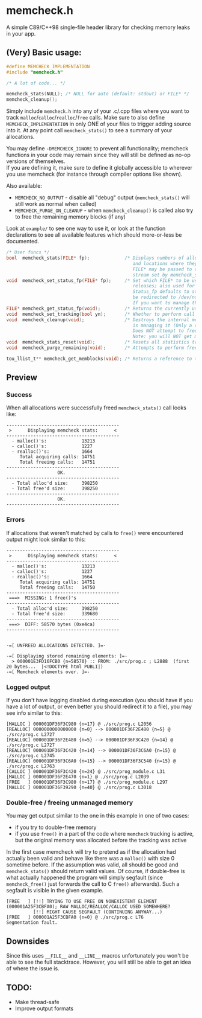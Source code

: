 # memcheck.h

A simple C89/C++98 single-file header library for checking memory leaks in your app.

## (Very) Basic usage:
```c
#define MEMCHECK_IMPLEMENTATION
#include "memcheck.h"

/* A lot of code... */

memcheck_stats(NULL); /* NULL for auto (default: stdout) or FILE* */
memcheck_cleanup();
```

Simply include `memcheck.h` into any of your .c/.cpp files where you want to track
`malloc`/`calloc`/`realloc`/`free` calls. Make sure to also define `MEMCHECK_IMPLEMENTATION` in only ONE of your files to trigger adding source into it. At any point call `memcheck_stats()` to see a summary of your allocations.

You may define `-DMEMCHECK_IGNORE` to prevent all functionality; memcheck functions in your
code may remain since they will still be defined as no-op versions of themselves.
<br>
If you are defining it, make sure to define it globally accessible to wherever you use memcheck (for instance through compiler options like shown).

Also available:
- `MEMCHECK_NO_OUTPUT` - disable all "debug" output (`memcheck_stats()` will still work as normal when called)
- `MEMCHECK_PURGE_ON_CLEANUP` - when `memcheck_cleanup()` is called also try to free the remaining memory blocks (if any)

Look at `example/` to see one way to use it, or look at the function declarations to see all available features which should more-or-less be documented.

```c
/* User funcs */
bool  memcheck_stats(FILE* fp);             /* Displays numbers of allocations and releases, their byte amounts,
                                               and locations where they don't match (if any) up until this call.
                                               FILE* may be passed to output to specific stream; pass NULL to use
                                               stream set by memcheck_set_status_fp(). (Default: stdout) */
void  memcheck_set_status_fp(FILE* fp);     /* Set which FILE* to be used for immediate logging messages (allocations and
                                               releases; also used for memcheck_stats() if not overridden).
                                               Status_fp defaults to stdout but if NULL is passed to this function output will
                                               be redirected to /dev/null. This will cause memcheck itself to manage that FILE*.
                                               If you want to manage the FILE* yourself, open it using fopen() and pass it in here */
FILE* memcheck_get_status_fp(void);         /* Returns the currently used status_fp inside memcheck. (Defaults to stdout) */
void  memcheck_set_tracking(bool yn);       /* Whether to perform call tracking (dynamically turn memcheck on and off) */
void  memcheck_cleanup(void);               /* Destroys the internal memory blocks storage and closes status_fp if memcheck
                                               is managing it (Only a case when you let it through using memcheck_set_status_fp(NULL)).
                                               Does NOT attempt to free the remaining memory blocks unless MEMCHECK_PURGE_ON_CLEANUP is defined.
                                               Note: you will NOT get memcheck warnings if you forget to call memcheck_cleanup()! */
void  memcheck_stats_reset(void);           /* Resets all statistics tracked to 0 */
void  memcheck_purge_remaining(void);       /* Attempts to perform free() on all of the remaining memblocks that are being tracked */

tou_llist_t** memcheck_get_memblocks(void); /* Returns a reference to the internal memory blocks storage */
```

## Preview

### Success
When all allocations were successfully freed `memcheck_stats()` call looks like:
```
------------------------------------------
 >      Displaying memcheck stats:      <
------------------------------------------
  - malloc()'s:             13213
  - calloc()'s:             1227
  - realloc()'s:            1664
     Total acquiring calls: 14751
     Total freeing calls:   14751
------------------------------------------
                   OK.
------------------------------------------
  - Total alloc'd size:     398250
  - Total free'd size:      398250
------------------------------------------
                   OK.
------------------------------------------
```

### Errors
If allocations that weren't matched by calls to `free()` were encountered output might look similar to this:
```
------------------------------------------
 >      Displaying memcheck stats:      <
------------------------------------------
  - malloc()'s:             13213
  - calloc()'s:             1227
  - realloc()'s:            1664
     Total acquiring calls: 14751
     Total freeing calls:   14750
------------------------------------------
 ===>  MISSING: 1 free()'s
------------------------------------------
  - Total alloc'd size:     398250
  - Total free'd size:      339680
------------------------------------------
 ===>  DIFF: 58570 bytes (0xe4ca)
------------------------------------------


-=[ UNFREED ALLOCATIONS DETECTED. ]=-

-=[ Displaying stored remaining elements: ]=-
  > 000001E3FD16FCB0 {n=58570} :: FROM: ./src/prog.c ; L2888  (first 20 bytes...  |<!DOCTYPE html PUBLI|)
-=[ Memcheck elements over. ]=-
```

### Logged output
If you don't have logging disabled during execution (you should have if you have a lot of output, or even better you should redirect it to a file), you may see info similar to this:
```
[MALLOC ] 000001DF36F3C980 {n=17} @ ./src/prog.c L2056
[REALLOC] 0000000000000000 {n=0} --> 000001DF36F2E480 {n=5} @ ./src/prog.c L2727
[REALLOC] 000001DF36F2E480 {n=5} --> 000001DF36F3C420 {n=14} @ ./src/prog.c L2727
[REALLOC] 000001DF36F3C420 {n=14} --> 000001DF36F3C6A0 {n=15} @ ./src/prog.c L2745
[REALLOC] 000001DF36F3C6A0 {n=15} --> 000001DF36F3C540 {n=15} @ ./src/prog.c L2763
[CALLOC ] 000001DF36F3C420 {n=24} @ ./src/prog_module.c L31
[MALLOC ] 000001DF36F2E470 {n=1} @ ./src/prog.c L2039
[FREE   ] 000001DF36F3C980 {n=17} @ ./src/prog_module.c L297
[MALLOC ] 000001DF36F39290 {n=40} @ ./src/prog.c L3018
```

### Double-free / freeing unmanaged memory
You may get output similar to the one in this example in one of two cases:
- if you try to double-free memory
- if you use `free()` in a part of the code where `memcheck` tracking is active, but the original memory was allocated before the tracking was active

In the first case memcheck will try to pretend as if the allocation had actually been valid and behave like there was a `malloc()` with size 0 sometime before. If the assumption was valid, all should be good and `memcheck_stats()` should return valid values.
Of course, if double-free is what actually happened the program will simply segfault (since `memcheck_free()` just forwards the call to C `free()` afterwards). Such a segfault is visible in the given example.
```
[FREE   ] [!!] TRYING TO USE FREE ON NONEXISTENT ELEMENT (000001A25F3CBFA0); RAW MALLOC/REALLOC/CALLOC USED SOMEWHERE?
          [!!] MIGHT CAUSE SEGFAULT (CONTINUING ANYWAY...)
[FREE   ] 000001A25F3CBFA0 {n=0} @ ./src/prog.c L76
Segmentation fault.
```

## Downsides
Since this uses `__FILE__` and `__LINE__` macros unfortunately you won't be able to see the full stacktrace. However, you will still be able to get an idea of where the issue is.

## TODO:
- Make thread-safe
- Improve output formats
